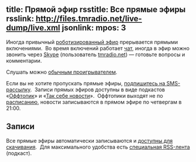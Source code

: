 title: Прямой эфир
rsstitle: Все прямые эфиры
rsslink: http://files.tmradio.net/live-dump/live.xml
jsonlink:
mpos: 3
---
Иногда привычный [роботизированный эфир][rasp] прерывается прямыми включениями. 
Во время включений работает [чат][chat], иногда в эфир можно звонить через
[Skype][] (пользователь [tmradio.net][tms]) — готовьте вопросы и комментарии.

Слушать можно [обычным проигрывателем](/player.html).

Если вы не хотите пропускать прямые эфиры, [подпишитесь на SMS-рассылку][sms]. 
Записи прямых эфиров доступны в виде подкастов «[Оффтопик][offtopic]» и «[Так
себе новости][ssn]».  Оффтопики выходят не по [расписанию][rasp], новости
записываются в прямом эфире по четвергам в 21:00.


## Записи

Все прямые эфиры автоматически записываются и [доступны для скачивания][dump]. 
Для максимального удобства есть [специальная RSS-лента][dump-rss] (подкаст).

[dump]: http://stream.tmradio.net/dump/
[dump-rss]: http://stream.tmradio.net/dump/live.xml


[Skype]: http://www.skype.com/
[chat]: /chat.html
[offtopic]: http://offtopic.rpod.ru/
[rasp]: /schedule.html
[sms]: /sms.html
[ssn]: /programs/tsn/
[tms]: skype:tmradio.net?userinfo
